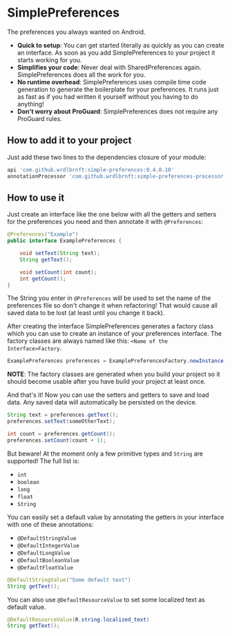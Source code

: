 # SimplePreferences

The preferences you always wanted on Android.

 - **Quick to setup**: You can get started literally as quickly as you can create an interface. As soon as you add SimplePreferences to your project it starts working for you.
 - **Simplifies your code**: Never deal with SharedPreferences again. SimplePreferences does all the work for you.
 - **No runtime overhead**: SimplePreferences uses compile time code generation to generate the boilerplate for your preferences. It runs just as fast as if you had written it yourself without you having to do anything!
 - **Don't worry about ProGuard**: SimplePreferences does not require any ProGuard rules.
 
## How to add it to your project

Just add these two lines to the dependencies closure of your module:

```groovy
api 'com.github.wrdlbrnft:simple-preferences:0.4.0.10'
annotationProcessor 'com.github.wrdlbrnft:simple-preferences-processor:0.4.0.10'
```

## How to use it

Just create an interface like the one below with all the getters and setters for the preferences you need and then annotate it with `@Preferences`:

```java
@Preferences("Example")
public interface ExamplePreferences {

    void setText(String text);
    String getText();

    void setCount(int count);
    int getCount();
}
```

The String you enter in `@Preferences` will be used to set the name of the preferences file so don't change it when refactoring! That would cause all saved data to be lost (at least until you change it back). 

After creating the interface SimplePreferences generates a factory class which you can use to create an instance of your preferences interface. The factory classes are always named like this: `<Name of the Interface>Factory`.

```java
ExamplePreferences preferences = ExamplePreferencesFactory.newInstance(context);
```

**NOTE**: The factory classes are generated when you build your project so it should become usable after you have build your project at least once. 

And that's it! Now you can use the setters and getters to save and load data. Any saved data will automatically be persisted on the device.

```java
String text = preferences.getText();
preferences.setText(someOtherText);

int count = preferences.getCount();
preferences.setCount(count + 1);
```

But beware! At the moment only a few primitive types and `String` are supported! The full list is:

 - `int`
 - `boolean`
 - `long`
 - `float`
 - `String`
 
You can easily set a default value by annotating the getters in your interface with one of these annotations:

 - `@DefaultStringValue`
 - `@DefaultIntegerValue`
 - `@DefaultLongValue`
 - `@DefaultBooleanValue`
 - `@DefaultFloatValue`
 
```java
@DefaultStringValue("Some default text")
String getText();
```

You can also use `@DefaultResourceValue` to set some localized text as default value.
```java
@DefaultResourceValue(R.string.localized_text)
String getText();
```
